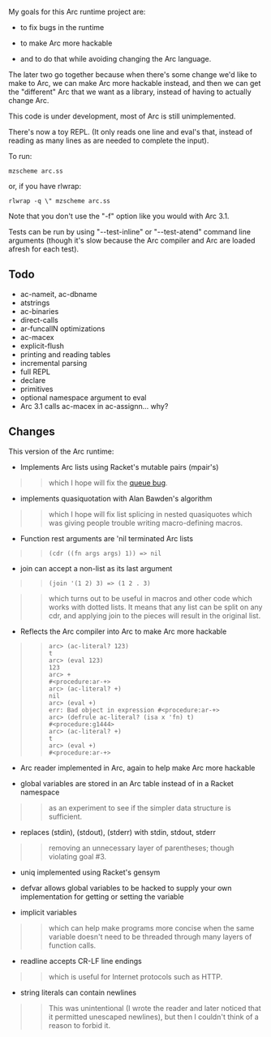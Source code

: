 My goals for this Arc runtime project are:

* to fix bugs in the runtime

* to make Arc more hackable

* and to do that while avoiding changing the Arc language.

The later two go together because when there's some change we'd like
to make to Arc, we can make Arc more hackable instead, and then we can
get the "different" Arc that we want as a library, instead of having
to actually change Arc.

This code is under development, most of Arc is still unimplemented.

There's now a toy REPL.  (It only reads one line and eval's that,
instead of reading as many lines as are needed to complete the input).

To run:

    mzscheme arc.ss

or, if you have rlwrap:

    rlwrap -q \" mzscheme arc.ss

Note that you don't use the "-f" option like you would with Arc 3.1.

Tests can be run by using "--test-inline" or "--test-atend" command
line arguments (though it's slow because the Arc compiler and Arc are
loaded afresh for each test).


Todo
----

* ac-nameit, ac-dbname
* atstrings
* ac-binaries
* direct-calls
* ar-funcallN optimizations
* ac-macex
* explicit-flush
* printing and reading tables
* incremental parsing
* full REPL
* declare
* primitives
* optional namespace argument to eval
* Arc 3.1 calls ac-macex in ac-assignn... why?


Changes
-------

This version of the Arc runtime:

* Implements Arc lists using Racket's mutable pairs (mpair's)

>> which I hope will fix the [queue bug](http://awwx.ws/queue-test-summary).


* implements quasiquotation with Alan Bawden's algorithm

>> which I hope will fix list splicing in nested quasiquotes which was
giving people trouble writing macro-defining macros.


* Function rest arguments are 'nil terminated Arc lists

>>     (cdr ((fn args args) 1)) => nil


* join can accept a non-list as its last argument

>>     (join '(1 2) 3) => (1 2 . 3)

>> which turns out to be useful in macros and other code which works with
dotted lists.  It means that any list can be split on any cdr, and
applying join to the pieces will result in the original list.


* Reflects the Arc compiler into Arc to make Arc more hackable

>>     arc> (ac-literal? 123)
>>     t
>>     arc> (eval 123)
>>     123
>>     arc> +
>>     #<procedure:ar-+>
>>     arc> (ac-literal? +)
>>     nil
>>     arc> (eval +)
>>     err: Bad object in expression #<procedure:ar-+>
>>     arc> (defrule ac-literal? (isa x 'fn) t)
>>     #<procedure:g1444>
>>     arc> (ac-literal? +)
>>     t
>>     arc> (eval +)
>>     #<procedure:ar-+>


* Arc reader implemented in Arc, again to help make Arc more hackable


* global variables are stored in an Arc table instead of in a Racket namespace

>> as an experiment to see if the simpler data structure is sufficient.


* replaces (stdin), (stdout), (stderr) with stdin, stdout, stderr

>> removing an unnecessary layer of parentheses; though violating goal
   #3.


* uniq implemented using Racket's gensym

* defvar allows global variables to be hacked to supply your own
  implementation for getting or setting the variable

* implicit variables

>> which can help make programs more concise when the same variable
doesn't need to be threaded through many layers of function calls.


* readline accepts CR-LF line endings

>> which is useful for Internet protocols such as HTTP.

* string literals can contain newlines

>> This was unintentional (I wrote the reader and later noticed that it
permitted unescaped newlines), but then I couldn't think of a reason
to forbid it.
